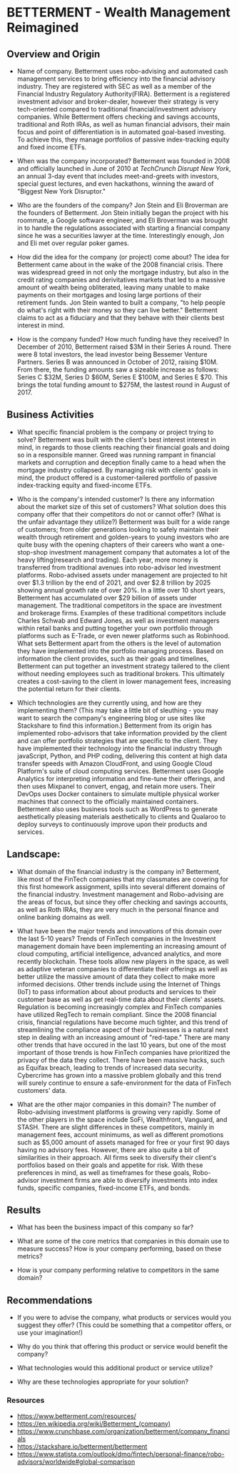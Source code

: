 # BETTERMENT - Wealth Management Reimagined

## Overview and Origin

* Name of company. Betterment uses robo-advising and automated cash management services to bring efficiency into the financial advisory industry. They are registered with SEC as well as a member of the Financial Industry Regulatory Authority(FIRA). Betterment is a registered investment advisor and broker-dealer, however their strategy is very tech-oriented compared to traditional financial/investment advisory companies. While Betterment offers checking and savings accounts, traditional and Roth IRAs, as well as human financial advisors, their main focus and point of differentiation is in automated goal-based investing. To achieve this, they manage portfolios of passive index-tracking equity and fixed income ETFs.

* When was the company incorporated? Betterment was founded in 2008 and officially launched in June of 2010 at *TechCrunch Disrupt New York*, an annual 3-day event that includes meet-and-greets with investors, special guest lectures, and even hackathons, winning the award of "Biggest New York Disruptor." 

* Who are the founders of the company? Jon Stein and Eli Broverman are the founders of Betterment. Jon Stein initially began the project with his roommate, a Google software engineer, and Eli Broverman was brought in to handle the regulations associated with starting a financial company since he was a securities lawyer at the time. Interestingly enough, Jon and Eli met over regular poker games.

* How did the idea for the company (or project) come about? The idea for Betterment came about in the wake of the 2008 financial crisis. There was widespread greed in not only the mortgage industry, but also in the credit rating companies and derivitatives markets that led to a massive amount of wealth being obliterated, leaving many unable to make payments on their mortgages and losing large portions of their retirement funds. Jon Stein wanted to built a company, "to help people do what's right with their money so they can live better." Betterment claims to act as a fiduciary and that they behave with their clients best interest in mind.

* How is the company funded? How much funding have they received? In December of 2010, Betterment raised $3M in their Series A round. There were 8 total investors, the lead investor being Bessemer Venture Partners. Series B was announced in October of 2012, raising $10M. From there, the funding amounts saw a sizeable increase as follows: Series C $32M, Series D $60M, Series E $100M, and Series E $70. This brings the total funding amount to $275M, the lastest round in August of 2017.

## Business Activities

* What specific financial problem is the company or project trying to solve? Betterment was built with the client's best interest interest in mind, in regards to those clients reaching their financial goals and doing so in a responsible manner. Greed was running rampant in financial markets and corruption and deception finally came to a head when the mortgage industry collapsed. By managing risk with clients' goals in mind, the product offered is a customer-tailered portfolio of passive index-tracking equity and fixed-income ETFs.

* Who is the company's intended customer? Is there any information about the market size of this set of customers? What solution does this company offer that their competitors do not or cannot offer? (What is the unfair advantage they utilize?) Betterment was built for a wide range of customers; from older generations looking to safely maintain their wealth through retirement and golden-years to young investors who are quite busy with the opening chapters of their careers who want a one-stop-shop investment management company that automates a lot of the heavy lifting(research and trading). Each year, more money is transferred from traditional avenues into robo-advisor led investment platforms. Robo-advised assets under management are projected to hit over $1.3 trillion by the end of 2021, and over $2.8 trillion by 2025 showing annual growth rate of over 20%. In a little over 10 short years, Betterment has accumulated over $29 billion of assets under management. The traditional competitors in the space are investment and brokerage firms. Examples of these traditional competitors include Charles Schwab and Edward Jones, as well as investment managers within retail banks and putting together your own portfolio through platforms such as E-Trade, or even newer platforms such as Robinhood. What sets Betterment apart from the others is the level of automation they have implemented into the portfolio managing process. Based on information the client provides, such as their goals and timelines, Betterment can put together an investment strategy tailered to the client without needing employees such as traditional brokers. This ultimately creates a cost-saving to the client in lower management fees, increasing the potential return for their clients.

* Which technologies are they currently using, and how are they implementing them? (This may take a little bit of sleuthing - you may want to search the company's engineering blog or use sites like Stackshare to find this information.) Betterment from its origin has implemented robo-advisors that take information provided by the client and can offer portfolio strategies that are specific to the client. They have implemented their technology into the financial industry through javaScript, Python, and PHP coding, delivering this content at high data transfer speeds with Amazon CloudFront, and using Google Cloud Platform's suite of cloud computing services. Betterment uses Google Analytics for interpreting information and fine-tune their offerings, and then uses Mixpanel to convert, engag, and retain more users. Their DevOps uses Docker containers to simulate multiple physical worker machines that connect to the officially maintained containers. Betterment also uses business tools such as WordPress to generate aesthetically pleasing materials aesthetically to clients and Qualaroo to deploy surveys to continuously improve upon their products and services.

## Landscape:

* What domain of the financial industry is the company in? Betterment, like most of the FinTech companies that my classmates are covering for this first homework assignment, spills into several different domains of the financial industry. Investment management and Robo-advising are the areas of focus, but since they offer checking and savings accounts, as well as Roth IRAs, they are very much in the personal finance and online banking domains as well.

* What have been the major trends and innovations of this domain over the last 5-10 years? Trends of FinTech companies in the Investment management domain have been implementing an increasing amount of cloud computing, artificial intelligence, advanced analytics, and more recently blockchain. These tools allow new players in the space, as well as adaptive veteran companies to differentiate their offerings as well as better utilize the massive amount of data they collect to make more informed decisions. Other trends include using the Internet of Things (IoT) to pass information about about products and services to their customer base as well as get real-time data about their clients' assets. Regulation is becoming increasingly complex and FinTech companies have utilized RegTech to remain compliant. Since the 2008 financial crisis, financial regulations have become much tighter, and this trend of streamlining the compliance aspect of their businesses is a natural next step in dealing with an increasing amount of "red-tape." There are many other trends that have occured in the last 10 years, but one of the most important of those trends is how FinTech companies have prioritized the privacy of the data they collect. There have been massive hacks, such as Equifax breach, leading to trends of increased data security. Cybercrime has grown into a massive problem globally and this trend will surely continue to ensure a safe-environment for the data of FinTech customers' data.

* What are the other major companies in this domain? The number of Robo-advising investment platforms is growing very rapidly. Some of the other players in the space include SoFi, Wealthfront, Vanguard, and STASH. There are slight differences in these competitors, mainly in management fees, account minimums, as well as different promotions such as $5,000 amount of assets managed for free or your first 90 days having no advisory fees. However, there are also quite a bit of similarities in their approach. All firms seek to diversify their client's portfolios based on their goals and appetite for risk. With these preferences in mind, as well as timeframes for these goals, Robo-advisor investment firms are able to diversify investments into index funds, specific companies, fixed-income ETFs, and bonds. 

## Results

* What has been the business impact of this company so far?

* What are some of the core metrics that companies in this domain use to measure success? How is your company performing, based on these metrics?

* How is your company performing relative to competitors in the same domain?

## Recommendations

* If you were to advise the company, what products or services would you suggest they offer? (This could be something that a competitor offers, or use your imagination!)

* Why do you think that offering this product or service would benefit the company?

* What technologies would this additional product or service utilize?

* Why are these technologies appropriate for your solution?

### Resources
* https://www.betterment.com/resources/
* https://en.wikipedia.org/wiki/Betterment_(company)
* https://www.crunchbase.com/organization/betterment/company_financials
* https://stackshare.io/betterment/betterment
* https://www.statista.com/outlook/dmo/fintech/personal-finance/robo-advisors/worldwide#global-comparison

